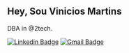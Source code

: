## Hey, Sou Vinicios Martins

DBA in @2tech.


[![Linkedin Badge](https://img.shields.io/badge/-Vinicios%20Martins-6633cc?style=flat-square&logo=Linkedin&logoColor=white&link=https://www.linkedin.com/in/vinimartins/)](https://www.linkedin.com/in/vinimartins/) 
[![Gmail Badge](https://img.shields.io/badge/-vinicios.mrocha@gmail.com-6633cc?style=flat-square&logo=Gmail&logoColor=white&link=mailto:vinicios.mrocha@gmail.com)](mailto:vinicios.mrocha@gmail.com)
